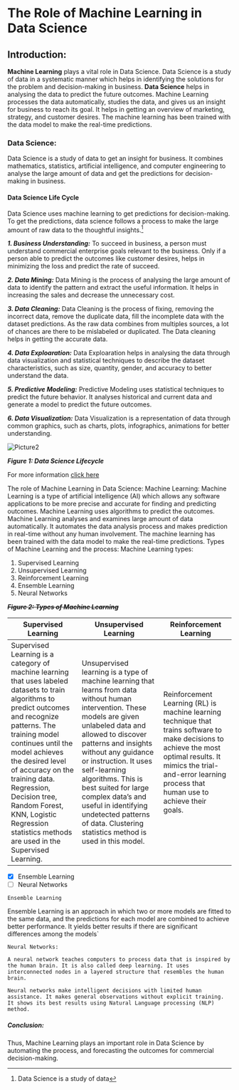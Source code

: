 # The Role of Machine Learning in Data Science
## Introduction:
**Machine Learning** plays a vital role in Data Science. Data Science is a study of data in a systematic manner which helps in identifying the solutions for the problem and decision-making in business. **Data Science** helps in analysing the data to predict the future outcomes. 
Machine Learning processes the data automatically, studies the data, and gives us an insight for business to reach its goal. It helps in getting an overview of marketing, strategy, and customer desires. The machine learning has been trained with the data model to make the real-time predictions.
### Data Science: 
Data Science is a study of data to get an insight for business. It combines mathematics, statistics, artificial intelligence, and computer engineering to analyse the large amount of data and get the predictions for decision-making in business.
#### Data Science Life Cycle
Data Science uses machine learning to get predictions for decision-making. To get the predictions, data science follows a process to make the large amount of raw data to the thoughtful insights.[^1] 
[^1]:Data Science is a study of data

**_1.	Business Understanding:_**
To succeed in business, a person must understand commercial enterprise goals relevant to the business. Only if a person able to predict the outcomes like customer desires, helps in minimizing the loss and predict the rate of succeed. 

**_2.	Data Mining:_**
Data Mining is the process of analysing the large amount of data to identify the pattern and extract the useful information. It helps in increasing the sales and decrease the unnecessary cost.

**_3.	Data Cleaning:_**
Data Cleaning is the process of fixing, removing the incorrect data, remove the duplicate data, fill the incomplete data with the dataset predictions. As the raw data combines from multiples sources, a lot of chances are there to be mislabeled or duplicated. The Data cleaning helps in getting the accurate data.

**_4.	Data Exploaration:_**
Data Exploaration helps in analysing the data through data visualization and statistical techniques to describe the dataset characteristics, such as size, quantity, gender, and accuracy to better understand the data. 

**_5.	Predictive Modeling:_**
Predictive Modeling uses statistical techniques to predict the future behavior. It analyses historical and current data and generate a model to predict the future outcomes.

**_6.	Data Visualization:_**
Data Visualization is a representation of data through common graphics, such as charts, plots, infographics, animations for better understanding.
 
![Picture2](https://github.com/CynthiaPaulraj/User-Manual/assets/106270841/e0332573-7d26-464a-93bf-66aba082b88f)

**_Figure 1: Data Science Lifecycle_**

For more information [click here](https://www.ibm.com/topics/data-science#:~:text=the%20next%20step-,What%20is%20data%20science%3F,hidden%20in%20an%20organization%27s%20data.)

The role of Machine Learning in Data Science:
Machine Learning:
Machine Learning is a type of artificial intelligence (AI) which allows any software applications to be more precise and accurate for finding and predicting outcomes. Machine Learning uses algorithms to predict the outcomes.
Machine Learning analyses and examines large amount of data automatically. It automates the data analysis process and makes prediction in real-time without any human involvement. The machine learning has been trained with the data model to make the real-time predictions.
Types of Machine Learning and the process:
Machine Learning types:
1.	Supervised Learning
2.	Unsupervised Learning
3.	Reinforcement Learning
4.	Ensemble Learning
5.	Neural Networks
 
~~**_Figure 2: Types of Machine Learning_**~~

| Supervised Learning | Unsupervised Learning | Reinforcement Learning |
| ------ | ------| ------------- |
| Supervised Learning is a category of machine learning that uses labeled datasets to train algorithms to predict outcomes and recognize patterns.  The training model continues until the model achieves the desired level of accuracy on the training data.  Regression, Decision tree, Random Forest, KNN, Logistic Regression statistics methods are used in the Supervised Learning. | Unsupervised learning is a type of machine learning that learns from data without human intervention. These models are given unlabeled data and allowed to discover patterns and insights without any guidance or instruction. It uses self-learning algorithms. This is best suited for large complex data’s and useful in identifying undetected patterns of data. Clustering statistics method is used in this model.| Reinforcement Learning (RL) is machine learning technique that trains software to make decisions to achieve the most optimal results. It mimics the trial-and-error learning process that human use to achieve their goals. |

- [x] Ensemble Learning
- [ ] Neural Networks

`Ensemble Learning`

Ensemble Learning is an approach in which two or more models are fitted to the same data, and the predictions for each model are combined to achieve better performance. It yields better results if there are significant differences among the models`

```
Neural Networks:

A neural network teaches computers to process data that is inspired by the human brain. It is also called deep learning. It uses interconnected nodes in a layered structure that resembles the human brain.

Neural networks make intelligent decisions with limited human assistance. It makes general observations without explicit training. It shows its best results using Natural Language processing (NLP) method.
```

##### Conclusion:

Thus, Machine Learning plays an important role in Data Science by automating the process, and forecasting the outcomes for commercial decision-making. 

